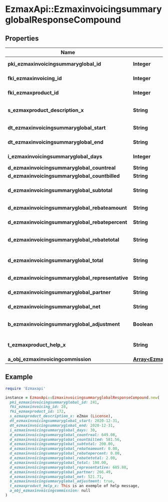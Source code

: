 # EzmaxApi::EzmaxinvoicingsummaryglobalResponseCompound

## Properties

| Name | Type | Description | Notes |
| ---- | ---- | ----------- | ----- |
| **pki_ezmaxinvoicingsummaryglobal_id** | **Integer** | The unique ID of the Ezmaxinvoicingsummaryglobal | [optional] |
| **fki_ezmaxinvoicing_id** | **Integer** | The unique ID of the Ezmaxinvoicing | [optional] |
| **fki_ezmaxproduct_id** | **Integer** | The unique ID of the Ezmaxproduct |  |
| **s_ezmaxproduct_description_x** | **String** | The description of the Ezmaxproduct in the language of the requester |  |
| **dt_ezmaxinvoicingsummaryglobal_start** | **String** | The start date for the Ezmaxinvoicingsummaryglobal |  |
| **dt_ezmaxinvoicingsummaryglobal_end** | **String** | The end date for the Ezmaxinvoicingsummaryglobal |  |
| **i_ezmaxinvoicingsummaryglobal_days** | **Integer** | The number of days for the Ezmaxinvoicingsummaryglobal |  |
| **d_ezmaxinvoicingsummaryglobal_countreal** | **String** | The count item calculated |  |
| **d_ezmaxinvoicingsummaryglobal_countbilled** | **String** | The count item billed |  |
| **d_ezmaxinvoicingsummaryglobal_subtotal** | **String** | The Ezmaxinvoicingsummaryglobal subtotal |  |
| **d_ezmaxinvoicingsummaryglobal_rebateamount** | **String** | The rebate amount for the Ezmaxinvoicingsummaryglobal |  |
| **d_ezmaxinvoicingsummaryglobal_rebatepercent** | **String** | The rebate percentage of the Ezmaxinvoicingsummaryglobal |  |
| **d_ezmaxinvoicingsummaryglobal_rebatetotal** | **String** | The rebate amount total for the Ezmaxinvoicingsummaryglobal |  |
| **d_ezmaxinvoicingsummaryglobal_total** | **String** | The Ezmaxinvoicingsummaryglobal total |  |
| **d_ezmaxinvoicingsummaryglobal_representative** | **String** | The amount of commission for the representative | [optional] |
| **d_ezmaxinvoicingsummaryglobal_partner** | **String** | The amount of commission for the partner | [optional] |
| **d_ezmaxinvoicingsummaryglobal_net** | **String** | The net amount of the Ezmaxinvoicingsummaryglobal | [optional] |
| **b_ezmaxinvoicingsummaryglobal_adjustment** | **Boolean** | Whether it is adjustment for the Ezmaxinvoicingsummaryglobal |  |
| **t_ezmaxproduct_help_x** | **String** | The help message of the Ezmaxproduct in the language of the requester |  |
| **a_obj_ezmaxinvoicingcommission** | [**Array&lt;EzmaxinvoicingcommissionResponseCompound&gt;**](EzmaxinvoicingcommissionResponseCompound.md) |  | [optional] |

## Example

```ruby
require 'Ezmaxapi'

instance = EzmaxApi::EzmaxinvoicingsummaryglobalResponseCompound.new(
  pki_ezmaxinvoicingsummaryglobal_id: 241,
  fki_ezmaxinvoicing_id: 28,
  fki_ezmaxproduct_id: 172,
  s_ezmaxproduct_description_x: eZmax (License),
  dt_ezmaxinvoicingsummaryglobal_start: 2020-12-31,
  dt_ezmaxinvoicingsummaryglobal_end: 2020-12-31,
  i_ezmaxinvoicingsummaryglobal_days: 30,
  d_ezmaxinvoicingsummaryglobal_countreal: 649.08,
  d_ezmaxinvoicingsummaryglobal_countbilled: 581.56,
  d_ezmaxinvoicingsummaryglobal_subtotal: 200.00,
  d_ezmaxinvoicingsummaryglobal_rebateamount: 0.00,
  d_ezmaxinvoicingsummaryglobal_rebatepercent: 0.00,
  d_ezmaxinvoicingsummaryglobal_rebatetotal: 2.00,
  d_ezmaxinvoicingsummaryglobal_total: 198.00,
  d_ezmaxinvoicingsummaryglobal_representative: 685.88,
  d_ezmaxinvoicingsummaryglobal_partner: 266.49,
  d_ezmaxinvoicingsummaryglobal_net: 521.71,
  b_ezmaxinvoicingsummaryglobal_adjustment: true,
  t_ezmaxproduct_help_x: This is an exemple of help message,
  a_obj_ezmaxinvoicingcommission: null
)
```


